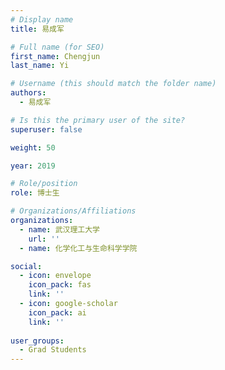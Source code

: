 ```yaml
---
# Display name
title: 易成军

# Full name (for SEO)
first_name: Chengjun
last_name: Yi

# Username (this should match the folder name)
authors:
  - 易成军

# Is this the primary user of the site?
superuser: false

weight: 50

year: 2019

# Role/position
role: 博士生

# Organizations/Affiliations
organizations:
  - name: 武汉理工大学
    url: ''
  - name: 化学化工与生命科学学院

social:
  - icon: envelope
    icon_pack: fas
    link: ''
  - icon: google-scholar
    icon_pack: ai
    link: ''
  
user_groups:
  - Grad Students
---
```




